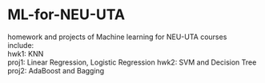 # ML-for-NEU-UTA
homework and projects of Machine learning for NEU-UTA courses  
include:  
hwk1: KNN  
proj1: Linear Regression, Logistic Regression
hwk2: SVM and Decision Tree
proj2: AdaBoost and Bagging